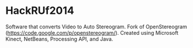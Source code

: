 HackRUf2014
===========

Software that converts Video to Auto Stereogram. Fork of OpenStereogram (https://code.google.com/p/openstereogram/). Created using Microsoft Kinect, NetBeans, Processing API, and Java.